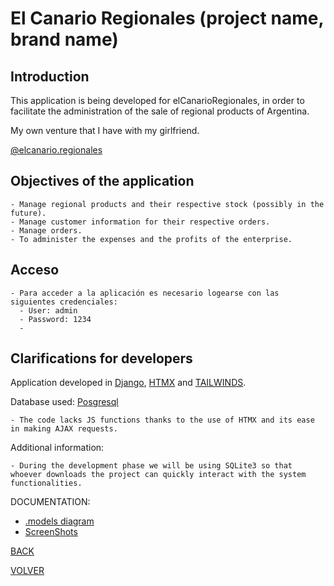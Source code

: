 # El Canario Regionales (project name, brand name)

## Introduction

This application is being developed for elCanarioRegionales, in order to facilitate the administration of the sale of regional products of Argentina.

My own venture that I have with my girlfriend.

[@elcanario.regionales](https://www.instagram.com/elcanario.regionales/)

## Objectives of the application

    - Manage regional products and their respective stock (possibly in the future).
    - Manage customer information for their respective orders.
    - Manage orders.
    - To administer the expenses and the profits of the enterprise.

## Acceso

    - Para acceder a la aplicación es necesario logearse con las siguientes credenciales:
      - User: admin
      - Password: 1234
      - 

## Clarifications for developers

Application developed in [Django](https://www.djangoproject.com/), [HTMX](https://htmx.org/) and [TAILWINDS](https://tailwindcss.com/).

Database used: [Posgresql](https://www.postgresql.org/)

    - The code lacks JS functions thanks to the use of HTMX and its ease in making AJAX requests. 

Additional information:

    - During the development phase we will be using SQLite3 so that whoever downloads the project can quickly interact with the system functionalities.

DOCUMENTATION:

- [.models diagram][models]
- [ScreenShots][screenshots]

[BACK][back]

[back]: /README.md
[models]: /DOCUMENTATION/diagram_models.mmd
[screenshots]: /DOCUMENTATION/images.md

[VOLVER][volver]

[volver]: /README.md